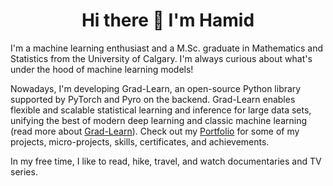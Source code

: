 <h1 align='center'>
  Hi there 👋 I'm Hamid 
</h1>


I'm a machine learning enthusiast and a M.Sc. graduate in Mathematics and Statistics from the University of Calgary. I'm always curious about what's under the hood of machine learning models! 

Nowadays, I'm developing Grad-Learn, an open-source Python library supported by PyTorch and Pyro on the backend. Grad-Learn enables flexible and scalable statistical learning and inference for large data sets, unifying the best of modern deep learning and classic machine learning (read more about [Grad-Learn](https://hh197.github.io/Grad-Learn/)). Check out my [Portfolio](https://github.com/HH197/Portfolio) for some of my projects, micro-projects, skills, certificates, and achievements.

In my free time, I like to read, hike, travel, and watch documentaries and TV series.

